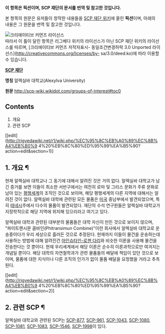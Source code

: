 **이 항목은 픽션이며, SCP 재단의 문서를 번역 및 참고한 것입니다.**  
  
본 항목의 원문은 유저들이 창작한 내용들을 [SCP 재단 위키](http://www.scp-wiki.net/)에 올린 **픽션**이며,
아래의 내용은 그 원문을 번역 및 참고한 것입니다.  
  
![크리에이티브 커먼즈 라이선스](http://i.creativecommons.org/l/by-sa/3.0/88x31.png)  
따라서 이 틀이 달린 항목은 리그베다 위키의 라이선스가 아닌 SCP 재단 위키의 라이선스를 따르며, [크리에이티브 커먼즈 저작자표시-
동일조건변경허락 3.0 Unported 라이선스](http://creativecommons.org/licenses/by-
sa/3.0/deed.ko)에 따라 이용할 수 있습니다.

  

**[SCP 재단](SCP%20%EC%9E%AC%EB%8B%A8.md)**

**명칭**
알렉실바 대학교(Alexylva University)

**원문**
<http://scp-wiki.wikidot.com/groups-of-interest#toc0>

## Contents

    

1. 개요 
2. 관련 SCP 

[[edit](http://rigvedawiki.net/r1/wiki.php/%EC%95%8C%EB%A0%89%EC%8B%A4%EB%B0%9
4%20%EB%8C%80%ED%95%99%EA%B5%90?action=edit&section=1)]

## 1. 개요 ¶

현재 알렉실바 대학교나 그 동기에 대해서 알려진 것은 거의 없다. 알렉실바 대학교가 남긴 증거를 보면 이들이 최소한 서반구에서는 여전히 로마
및 그리스 문화가 주류 문화로 남아 있는 [평행세계](%ED%8F%89%ED%96%89%EC%84%B8%EA%B3%84.md)의 조직인
것으로 보이며, 해당 평행세계의 다른 지역에 대해서는 알려진 것이 없다. 알렉실바 대학에 관련된 모든 물품은
[미국](%EB%AF%B8%EA%B5%AD.md) 중남부에서 발견되었으며, 특히
[테네시](%ED%85%8C%EB%84%A4%EC%8B%9C.md)주에서 다수의 물품이 발견되었다. 재단의 수석 연구원들은 알렉실바
대학교가 지정학적으로 해당 지역에 위치해 있으리라고 여기고 있다.

  

알렉실바 대학과 관련된 대부분의 물품들은 대학 자신이 만든 것으로 보이지 않으며, "파이트랜시문 콤바인(Phitransimun
Combine)"이란 회사에서 알렉실바 대학교로 운송중이다가 우리 세상으로 흘러든 것으로 추정된다. 현재까지 이들이 물건을 운송하는데
사용하는 방법에 대해 알려진건 [아인슈타인-로젠 다리](%EC%9B%9C%ED%99%80.md)와 비슷한 이론을 사용해 물건을
전송한다는 것 뿐이다. 현재 우리세계에서 해당 이론은 순수히 이론과학으로만 여겨지는 개념일 뿐이다. 해당 대학의 자연철학과가 관련 물품들의
배달에 책임이 있던 것으로 보이며, 물품에 대한 지식이나 다른 조직의 인가가 없이 물품 배달을 요청했을 거라고 추측된다.

  

[[edit](http://rigvedawiki.net/r1/wiki.php/%EC%95%8C%EB%A0%89%EC%8B%A4%EB%B0%9
4%20%EB%8C%80%ED%95%99%EA%B5%90?action=edit&section=2)]

## 2. 관련 SCP ¶

알렉실바 대학교와 관련된 SCP는 [SCP-877](SCP-877.md), [SCP-961](SCP-961.md),
[SCP-1043](SCP-1043.md), [SCP-1080](SCP-1080.md),
[SCP-1081](SCP-1081.md), [SCP-1083](SCP-1083.md),
[SCP-1546](SCP-1546.md), [SCP-1998](SCP-1998.md)이 있다.

